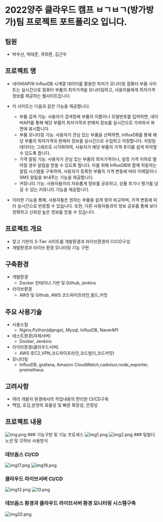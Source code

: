 # 2022양주 클라우드 캠프 ㅂㄱㅂㄱ(방가방가)팀 프로젝트 포트폴리오 입니다.

## 팀원
- 박우선, 박태준, 곽희환, 김근우

## 프로젝트 명
- 네이버API와 InfluxDB 시계열 데이터를 활용한 최저가 모니터링 컴퓨터 부품 사이트는 실시간으로 컴퓨터 부품의 최저가격을 모니터링하고, 사용자들에게 최저가격 정보를 제공하는 웹사이트입니다.
- 이 사이트는 다음과 같은 기능을 제공합니다.
  -  부품 검색 기능: 사용자가 검색창에 부품의 이름이나 모델번호를 입력하면, 네이버API를 통해 해당 부품의 최저가격과 판매처 정보를 실시간으로 가져와서 화면에 표시합니다.
  -  부품 모니터링 기능: 사용자가 관심 있는 부품을 선택하면, InfluxDB를 통해 해당 부품의 최저가격과 판매처 정보를 실시간으로 수집하고 저장합니다. 저장된 데이터는 그래프로 시각화하여, 사용자가 해당 부품의 가격 추이를 쉽게 파악할 수 있도록 합니다.
  -  가격 알림 기능: 사용자가 관심 있는 부품의 최저가격이나, 일정 가격 이하로 떨어질 경우 알림을 받을 수 있도록 합니다. 이를 위해 InfluxDB와 함께 작동하는 알림 시스템을 구축하여, 사용자가 등록한 부품의 가격 변동에 따라 이메일이나 SMS 알림을 보내주는 기능을 제공합니다.
  -  커뮤니티 기능: 사용자들끼리 자유롭게 정보를 공유하고, 상품 후기나 평가를 남길 수 있는 커뮤니티 기능을 제공합니다.

- 이러한 기능을 통해, 사용자들은 원하는 부품을 쉽게 찾아 비교하며, 가격 변동에 따라 실시간으로 반응할 수 있습니다. 또한, 다른 사용자들과의 정보 공유를 통해 보다 정확하고 신뢰성 높은 정보를 얻을 수 있습니다.

## 프로젝트 개요
- 장고 기반의 3-Tier 사이트를 개발환경과 라이브환경의 CI/CD구성
- 개발환경과 라이브 환경 모니터링 기능 구현

## 구축환경
- 개발환경
  - Docker 컨테이너 기반 및 Github, jenkins
- 라이브환경
  - AWS 및 Github, AWS 코드파이프라인,빌드,커밋

## 주요 사용기술
 - 사용스킬
   - Nginx,Python(django), Mysql, InfluxDB, NaverAPI
 - 테스트환경(자체서버)
   - Docker, Jenkins
 - 라이브환경(클라우드서버)
   - AWS (EC2,VPN,코드파이프라인,코드빌더,코드커밋)
 - 모니터링
   - InfluxDB, grafana, Amazon CloudWatch,cadvisor,node_exporter, prometheus

## 고려사항
 - 여러 개발자 환경에서의 작업내용의 편리한 CI/CD구축
 - 백업, 로깅,운영의 효율성 및 빠른 확장성, 안정성

## 프로젝트 내용

<img alt="img.png" src="MD.IMG/img.png"/>
### 기능구현 및 기능 프로세스
<img alt="img1.png" src="MD.IMG/img1.png"/>
<img alt="img2.png" src="MD.IMG/img2.png"/>
### 팀빌더 노션 및 깃허브 사용방식

### 데브옵스 CI/CD
<img alt="img17.png" src="MD.IMG/img17.png"/>
<img alt="img18.png" src="MD.IMG/img18.png"/>

### 클라우드 라이브서버 CI/CD
<img alt="img12.png" src="MD.IMG/img12.png"/>
<img alt="13.png" src="MD.IMG/img13.png"/>

### 데브옵스 환경과 클라우드 라이브서버 환경 모니터링 시스템구축

<img alt="img20.png" src="MD.IMG/img20.png"/>